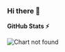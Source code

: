 ### Hi there 👋

<!--
**TamilBots/TamilBots** is a ✨ _special_ ✨ repository because its `README.md` (this file) appears on your GitHub profile.

Here are some ideas to get you started:

- 🔭 Powered by : @TamilBots,
- 🌱 I’m currently learning Telegram Bots,
- 👯 I’m looking to collaborate on Open Sources,
- 🤔 I’m looking for help with Contributers to my Projects,
- 💬 Ask me about Telegram Doubts,
- 📫 How to reach me: T.me/TamilSupport
- 😄 Pronouns: @TamilBots
- ⚡ Fun fact: We Are A Professional Devolopers 😜
-->


**GitHub Stats ⚡**

![Chart not found](https://github-readme-stats.vercel.app/api?username=TamilBots&theme=tokyonight&show_icons=true&count_private=true&hide_border=true&include_all_commits=true&custom_title=TamilBots%27s+GitHub+Stats)
